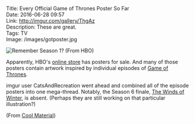 Title: Every Official Game of Thrones Poster So Far  
Date: 2016-06-28 09:57  
Link: http://imgur.com/gallery/ThgAz  
Description: These are great.  
Tags: TV  
Image: /images/gotposter.jpg  

![Remember Season 1? (From HBO)][1]

Apparently, HBO's [online store][2] has posters for sale. And many of those posters contain artwork inspired by individual episodes of [Game of Thrones][3].

imgur user CatsAndRecreation went ahead and combined all of the episode posters into one mega-thread. Notably, the Season 6 finale, [The Winds of Winter][4], is absent. (Perhaps they are still working on that particular illustration?)

(From [Cool Material][5])

[1]: /images/gotposter.jpg "HBO post for Season 1, Episode 1 of Game of Thrones"
[2]: http://store.hbo.com/maps-posters/index.php?v=hbo_shows_game-of-thrones_posters&catnvbar=Collectibles:Maps+&+Posters "HBO online store"
[3]: https://en.wikipedia.org/wiki/Game_of_Thrones "Wikipedia: Game of Thrones"
[4]: https://en.wikipedia.org/wiki/The_Winds_of_Winter_(Game_of_Thrones) "Wikipedia: 'The Winds of Winter'"
[5]: http://coolmaterial.com/media/hbo-game-of-thrones-posters/ "Source post on Cool Material"